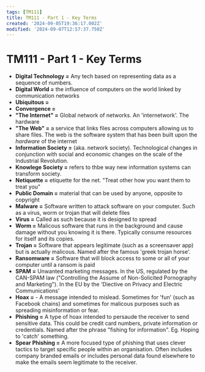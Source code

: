 ```yaml
---
tags: [TM111]
title: TM111 - Part 1 - Key Terms
created: '2024-09-05T19:36:17.002Z'
modified: '2024-09-07T12:57:37.750Z'
---
```


# TM111 - Part 1 - Key Terms

- **Digital Technology =** Any tech based on representing data as a sequence of numbers.
- **Digital World =** the influence of computers on the world linked by communication networks
- **Ubiquitous =**
- **Convergence =**
- **"The Internet" =** Global network of networks. An 'internetwork'. The hardware
- **"The Web" =** a service that links files across computers allowing us to share files. The web is the software system that has been built upon the *hardware* of the internet
- **Information Society =** (aka. network society). Technological changes in conjunction with social and economic changes on the scale of the Industrial Revolution.
- **Knowlege Society =** refers to thbe way new information systems can transform society. 
- **Netiquette =** etiquette for the net. "Treat other how you want them to treat you"
- **Public Domain =** material that can be used by anyone, opposite to copyright
- **Malware =** Software written to attack software on your computer. Such as a virus, worm or trojan that will delete files
- **Virus =** Called as such because it is designed to spread
- **Worm =** Malicous software that runs in the background and cause damage without you knowing it is there. Typically consume resources for itself and its copies.
- **Trojan =** Software that appears legitimate (such as a screensaver app) but is actually malicous. Named after the famous 'greek trojan horse'.
- **Ransomware =** Software that will block access to some or all of your computer until a ransom is paid
- **SPAM =** Unwanted marketing messages. In the US, regulated by the CAN-SPAM law ("Controlling the Assume of Non-Solicited Pornography and Marketing"). In the EU by the 'Diective on Privacy and Electric Communications'
- **Hoax =** - A message intended to mislead. Sometimes for 'fun' (such as Facebook chains) and sometimes for malicous purposes such as spreading misinformation or fear.
- **Phishing =** A type of hoax intended to persaude the receiver to send sensitive data. This could be credit card numbers, private information or credentials. Named after the phrase "fishing for information". Eg. Hoping to 'catch' something.
- **Spear Phishing =** A more focused type of phishing that uses clever tactics to target specific people within an organisation. Often includes company branded emails or includes personal data found elsewhere to make the emails seem legitimate to the receiver.
